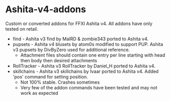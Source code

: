# Ashita-v4-addons
Custom or converted addons for FFXI Ashita v4. All addons have only tested on retail. 

- find - Ashita v3 find by MalRD & zombie343 ported to Ashita v4.
- pupsets - Ashita v4 blusets by atom0s modified to support PUP. Ashita v3 pupsets by DivByZero used for additional reference.
  -  Attachment files should contain one entry per line starting with head then body then desired attachments
- RollTracker - Ashita v3 RollTracker by Daniel_H ported to Ashita v4.
- skillchains - Ashita v3 skillchains by Ivaar ported to Ashita v4. Added 'pos' command for setting position.
  -  Not 100% stable. Crashes sometimes
  -  Very few of the addon commands have been tested and may not work as expected
